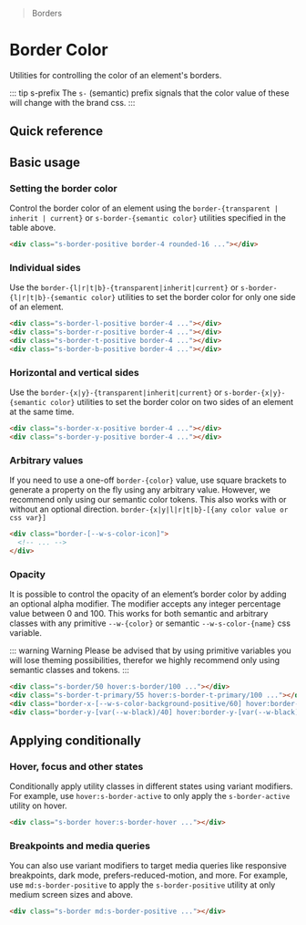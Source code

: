 > Borders

# Border Color

Utilities for controlling the color of an element's borders.

::: tip s-prefix
The `s-` (semantic) prefix signals that the color value of these will change with the brand css.
:::

## Quick reference

<border-color-table />

## Basic usage

### Setting the border color
Control the border color of an element using the `border-{transparent | inherit | current}` or `s-border-{semantic color}` utilities specified in the table above.

<example-container>
  <div class="grid gap-16 justify-items-center">
    <div class="h-80 w-80 border-4 rounded-16 s-border-positive"></div>
  </div>
</example-container>

```html
<div class="s-border-positive border-4 rounded-16 ..."></div>
```

### Individual sides
Use the `border-{l|r|t|b}-{transparent|inherit|current}` or `s-border-{l|r|t|b}-{semantic color}` utilities to set the border color for only one side of an element.

<example-container>
  <div class="grid grid-cols-4 gap-16 justify-items-center">
    <div class="h-80 w-80 border-4 rounded-16 s-border-l-positive"></div>
    <div class="h-80 w-80 border-4 rounded-16 s-border-r-positive"></div>
    <div class="h-80 w-80 border-4 rounded-16 s-border-t-positive"></div>
    <div class="h-80 w-80 border-4 rounded-16 s-border-b-positive"></div>
  </div>
</example-container>

```html
<div class="s-border-l-positive border-4 ..."></div>
<div class="s-border-r-positive border-4 ..."></div>
<div class="s-border-t-positive border-4 ..."></div>
<div class="s-border-b-positive border-4 ..."></div>
```

### Horizontal and vertical sides
Use the `border-{x|y}-{transparent|inherit|current}` or `s-border-{x|y}-{semantic color}` utilities to set the border color on two sides of an element at the same time.

<example-container>
  <div class="grid grid-cols-2 gap-16 justify-items-center">
    <div class="h-80 w-80 border-4 rounded-16 s-border-x-positive"></div>
    <div class="h-80 w-80 border-4 rounded-16 s-border-y-positive"></div>
   </div>
</example-container>

```html
<div class="s-border-x-positive border-4 ..."></div>
<div class="s-border-y-positive border-4 ..."></div>
```

### Arbitrary values
If you need to use a one-off `border-{color}` value, use square brackets to generate a property on the fly using any arbitrary value.
However, we recommend only using our semantic color tokens.
This also works with or without an optional direction.
`border-{x|y|l|r|t|b}-[{any color value or css var}]`

```html
<div class="border-[--w-s-color-icon]">
  <!-- ... -->
</div>
```

### Opacity
It is possible to control the opacity of an element’s border color by adding an optional alpha modifier.
The modifier accepts any integer percentage value between 0 and 100.
This works for both semantic and arbitrary classes with any primitive `--w-{color}` or semantic `--w-s-color-{name}` css variable.

::: warning Warning
Please be advised that by using primitive variables you will lose theming possibilities, therefor we highly recommend only using semantic classes and tokens.
:::

<example-container class="bg-center bg-[url(./50s-scientists.jpg)]">
  <div class="grid grid-cols-4 gap-16 justify-items-center">
    <div class="s-border/50 hover:s-border/100 h-80 w-80 border-8 rounded-16 s-bg/10 backdrop-blur-m transition-colors ease-in-out duration-700"></div>
    <div class="s-border-t-primary/55 hover:s-border-t-primary/100 h-80 w-80 border-t-8 rounded-16 s-bg/50 backdrop-blur-m transition-colors ease-in-out duration-700"></div>
    <div class="border-x-[--w-s-color-background-positive/60] hover:border-x-[--w-s-color-background-positive/100] h-80 w-80 border-x-8 rounded-16 s-bg/50 backdrop-blur-m transition-colors ease-in-out duration-700"></div>
    <div class="border-y-[var(--w-black)/40] hover:border-y-[var(--w-black)/100] h-80 w-80 border-y-8 rounded-16 s-bg/50 backdrop-blur-m transition-colors ease-in-out duration-700"></div>
  </div>
</example-container>

```html
<div class="s-border/50 hover:s-border/100 ..."></div>
<div class="s-border-t-primary/55 hover:s-border-t-primary/100 ..."></div>
<div class="border-x-[--w-s-color-background-positive/60] hover:border-x-[--w-s-color-background-positive/100] ..."></div>
<div class="border-y-[var(--w-black)/40] hover:border-y-[var(--w-black)/100] ..."></div>
```

## Applying conditionally

### Hover, focus and other states
Conditionally apply utility classes in different states using variant modifiers.
For example, use `hover:s-border-active` to only apply the `s-border-active` utility on hover.

<example-container>
  <div class="grid gap-16 justify-items-center">
    <div class="h-80 w-80 border-4 rounded-16 s-border hover:s-border-hover"></div>
   </div>
</example-container>

```html
<div class="s-border hover:s-border-hover ..."></div>
```

### Breakpoints and media queries
You can also use variant modifiers to target media queries like responsive breakpoints, dark mode, prefers-reduced-motion, and more.
For example, use `md:s-border-positive` to apply the `s-border-positive` utility at only medium screen sizes and above.

<example-container>
  <div class="grid gap-16 justify-items-center">
    <div class="h-80 w-80 border-4 rounded-16 s-border md:s-border-positive"></div>
   </div>
</example-container>

```html
<div class="s-border md:s-border-positive ..."></div>
```
